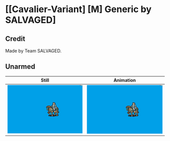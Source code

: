 # [\[Cavalier-Variant\] \[M\] Generic by SALVAGED]

## Credit

Made by Team SALVAGED.
	
## Unarmed

| Still | Animation |
| :---: | :-------: |
| ![Unarmed still](./Unarmed_000.png) | ![Unarmed animation](./Unarmed.gif) |
